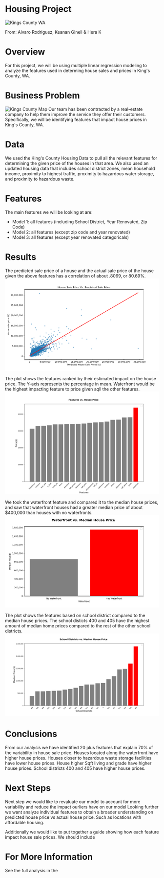# Housing Project
![Kings County WA](https://www.racialequityalliance.org/wp-content/uploads/2016/10/assessors_social-1.jpg)

From: Alvaro Rodriguez, Keanan Ginell & Hera K


# Overview
For this project, we will be using multiple linear regression modeling to analyze the features used in determing house sales and prices in King's County, WA.

# Business Problem
![Kings County Map](https://images.squarespace-cdn.com/content/v1/5bf9022b5cfd79f62c905004/1609870747266-GHRDDHV2KP9W0JSUBFF4/HRAMap.jpeg)
Our team has been contracted by a real-estate company to help them improve the service they offer their customers. Specifically, we will be identifying features that impact house prices in King's County, WA. 

# Data
We used the King's County Housing Data to pull all the relevant features for determining the given price of the houses in that area. We also used an updated housing data that includes school district zones, mean household income, proximity to highest traffic,  proximity to hazardous water storage, and proximity to hazardous waste.



# Features

The main features we will be looking at are:
- Model 1: all features (including School District, Year Renovated, Zip Code)
- Model 2: all features (except zip code and year renovated)
- Model 3: all features (except year renovated categoricals)

# Results
The predicted sale price of a house and the actual sale price of the house given the above features has a correlation of about .8069, or 80.69%. 
![House Sale Price v. Prdicted Sale Price](https://github.com/drykvf/Housing-Project/blob/main/Group_plots/saleprice_predictedprice.png)

The plot shows the features ranked by their estimated impact on the house price. The Y-axis represents the percentage in mean. Waterfront would be the highest impacting feature to price given aqll the other features.
![Features v. House Price](https://github.com/drykvf/Housing-Project/blob/main/Group_plots/Features.png)

We took the waterfront feature and compared it to the median house prices, and saw that waterfront houses had a greater median price of about $400,000 than houses with no waterfronts.
![Waterfront v. Median House Price](https://github.com/drykvf/Housing-Project/blob/main/Group_plots/waterfront.png)

The plot shows the features based on school district compared to the median house prices. The school disticts 400 and 405 have the highest amount of median home prices compared to the rest of the other school districts.
![School District v. House Price](https://github.com/drykvf/Housing-Project/blob/main/Group_plots/schooldistricts_mean.png)

# Conclusions
From our analysis we have identified 20 plus features that explain 70% of the variability in house sale price.
Houses located along the waterfront have higher house prices.
Houses closer to hazardous waste storage facilities have lower house prices.
House higher Sqft living and grade have higher house prices.
School districts 400 and 405 have higher house prices.

# Next Steps
Next step we would like to revaluate our model to account for more variability and reduce the impact ourliers have on our model Looking further we want analyze individual features to obtain a broader understanding on predicted house price vs actual house price. Such as locations with affordable housing.

Additionally we would like to put together a guide showing how each feature impact house sale prices.
We should include
# For More Information
See the full analysis in the 
